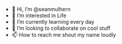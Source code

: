 - 👋 Hi, I’m @seanmulhern
- 👀 I’m interested in Life
- 🌱 I’m currently learning every day
- 💞️ I’m looking to collaborate on cool stuff
- 📫 How to reach me shout my name loudly

<!---
seanmulhern/seanmulhern is a ✨ special ✨ repository because its `README.md` (this file) appears on your GitHub profile.
You can click the Preview link to take a look at your changes.
--->
